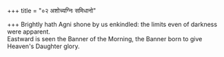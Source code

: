 +++
title = "०२ अशोच्यग्निः समिधानो"

+++
Brightly hath Agni shone by us enkindled: the limits even of darkness were apparent.  
     Eastward is seen the Banner of the Morning, the Banner born to give Heaven's Daughter glory.